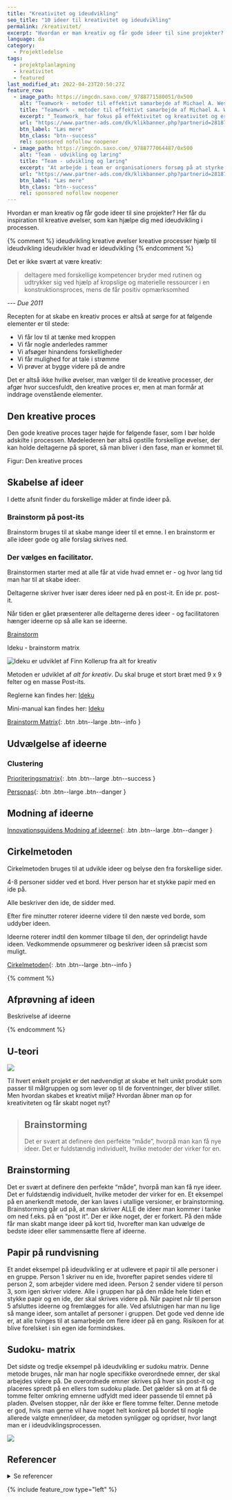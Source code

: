 ```yaml
---
title: "Kreativitet og ideudvikling"
seo_title: "10 ideer til kreativitet og ideudvikling"
permalink: /kreativitet/
excerpt: "Hvordan er man kreativ og får gode ideer til sine projekter? Her får du inspiration til kreative øvelser, som kan hjælpe dig med ideudvikling i processen."
language: da
category:
  - Projektledelse
tags:
  - projektplanlægning
  - kreativitet
  - featured
last_modified_at: 2022-04-23T20:50:27Z
feature_row:
  - image_path: https://imgcdn.saxo.com/_9788771580051/0x500
    alt: "Teamwork - metoder til effektivt samarbejde af Michael A. West"
    title: "Teamwork - metoder til effektivt samarbejde af Michael A. West"
    excerpt: "_Teamwork_ har fokus på effektivitet og kreativitet og er for alle, der på den ene eller anden måde bruger teamwork i deres dagligdag. Bogen er fyldt med praktiske eksempler og teori, der kan hjælpe et team med at opstille mål og opnå dem."
    url: "https://www.partner-ads.com/dk/klikbanner.php?partnerid=28187&bannerid=43264&htmlurl=https://www.saxo.com/dk/teamwork_michael-a-west_haeftet_9788771580051"
    btn_label: "Læs mere"
    btn_class: "btn--success"
    rel: sponsored nofollow noopener
  - image_path: https://imgcdn.saxo.com/_9788777064487/0x500
    alt: "Team - udvikling og læring"
    title: "Team - udvikling og læring"
    excerpt: "At arbejde i team er organisationers forsøg på at styrke udvikling af faglige og personlige potentialer og kompetencer. Bogens formål er at give svar på, hvordan udvikling og læring i team kan blive en succes, fx om sporten er en passende metafor til at fremme teamudvikling og læring og forståelse af samarbejde samt om team på arbejdspladsen kan skabe nye fortællinger om medarbejdernes måde at se på samarbejde og gensidig udvikling."
    url: "https://www.partner-ads.com/dk/klikbanner.php?partnerid=28187&bannerid=43264&htmlurl=https://www.saxo.com/dk/team-udvikling-og-laering_morten-bertelsen-red-reinhard-stelter-red_haeftet_9788777064487"
    btn_label: "Læs mere"
    btn_class: "btn--success"
    rel: sponsored nofollow noopener
---
```


Hvordan er man kreativ og får gode ideer til sine projekter? Her får du inspiration til kreative øvelser, som kan hjælpe dig med ideudvikling i processen.

{% comment %}
ideudvikling
kreative øvelser
kreative processer
hjælp til ideudvikling
ideudvikler
hvad er ideudvikling
{% endcomment %}

Det er ikke svært at være kreativ:

> deltagere med forskellige kompetencer bryder med rutinen og udtrykker sig ved hjælp af kropslige og materielle ressourcer i en konstruktionsproces, mens de får positiv opmærksomhed

--- <cite>Due 2011</cite>

Recepten for at skabe en kreativ proces er altså at sørge for at følgende elementer er til stede:

- Vi får lov til at tænke med kroppen
- Vi får nogle anderledes rammer
- Vi afsøger hinandens forskelligheder
- Vi får mulighed for at tale i strømme
- Vi prøver at bygge videre på de andre

Det er altså ikke hvilke øvelser, man vælger til de kreative processer, der afgør hvor succesfuldt, den kreative proces er, men at man formår at inddrage ovenstående elementer.

## Den kreative proces

Den gode kreative proces tager højde for følgende faser, som I bør holde adskilte i processen. Mødelederen bør altså opstille forskellige øvelser, der kan holde deltagerne på sporet, så man bliver i den fase, man er kommet til.

Figur: Den kreative proces

## Skabelse af ideer

I dette afsnit finder du forskellige måder at finde ideer på.

### Brainstorm på post-its

Brainstorm bruges til at skabe mange ideer til et emne. I en brainstorm er alle ideer gode og alle forslag skrives ned.

### Der vælges en facilitator.

Brainstormen starter med at alle får at vide hvad emnet er - og hvor lang tid man har til at skabe ideer.

Deltagerne skriver hver især deres ideer ned på en post-it. En ide pr. post-it.

Når tiden er gået præsenterer alle deltagerne deres ideer - og facilitatoren hænger ideerne op så alle kan se ideerne.

[Brainstorm](http://innovationsguiden.dk/brugere/ide-og-konceptudvikling/brainstorm)

Ideku - brainstorm matrix

![Ideku er udviklet af Finn Kollerup fra _alt for kreativ_](/assets/images/blog/ideku.png)

Metoden er udviklet af _alt for kreativ_. Du skal bruge et stort bræt med 9 x 9 felter og en masse Post-its.

Reglerne kan findes her: [Ideku](http://www.alt4kreativ.dk/UserFiles/file/PDF/IDEKU-instruktion_2sidet-Version01.pdf)

Mini-manual kan findes her: [Ideku](http://www.alt4kreativ.dk/UserFiles/file/PDF/Arbejdsbog_-_Ideku_proces.pdf)

[Brainstorm Matrix](http://innovationsguiden.dk/brugere/ide-og-konceptudvikling/brainstormingmatrix){: .btn .btn--large .btn--info }

## Udvælgelse af ideerne

### Clustering

[Prioriteringsmatrix](http://innovationsguiden.dk/brugere/ide-og-konceptudvikling/prioteringsmatrix){: .btn .btn--large .btn--success }

[Personas](http://innovationsguiden.dk/brugere/analyse/personas){: .btn .btn--large .btn--danger }

## Modning af ideerne

[Innovationsguidens Modning af ideerne](http://innovationsguiden.dk/brugere/ide-og-konceptudvikling/idemodning){: .btn .btn--large .btn--danger }

## Cirkelmetoden

Cirkelmetoden bruges til at udvikle ideer og belyse den fra forskellige sider.

4-8 personer sidder ved et bord. Hver person har et stykke papir med en ide på.

Alle beskriver den ide, de sidder med.

Efter fire minutter roterer ideerne videre til den næste ved borde, som uddyber ideen.

Ideerne roterer indtil den kommer tilbage til den, der oprindeligt havde ideen. Vedkommende opsummerer og beskriver ideen så præcist som muligt.

[Cirkelmetoden](http://midtlab.dk/v%C3%A6rkt%C3%B8jskassen/handlekort/cirkelmetoden){: .btn .btn--large .btn--info }

{% comment %}

## Afprøvning af ideen

Beskrivelse af ideerne

{% endcomment %}

## U-teori

![](/assets/images/u-teori.jpg)

Til hvert enkelt projekt er det nødvendigt at skabe et helt unikt produkt som passer til målgruppen og som lever op til de forventninger, der bliver stillet. Men hvordan skabes et kreativt miljø? Hvordan åbner man op for kreativiteten og får skabt noget nyt?

> ## Brainstorming
>
> Det er svært at definere den perfekte “måde”, hvorpå man kan få nye ideer. Det er fuldstændig individuelt, hvilke metoder der virker for en.

## Brainstorming

Det er svært at definere den perfekte “måde”, hvorpå man kan få nye ideer. Det er fuldstændig individuelt, hvilke metoder der virker for en. Et eksempel på en anerkendt metode, der kan laves i utallige versioner, er brainstorming. Brainstorming går ud på, at man skriver ALLE de ideer man kommer i tanke om ned f.eks. på en “post it”. Der er ikke noget, der er forkert. På den måde får man skabt mange ideer på kort tid, hvorefter man kan udvælge de bedste ideer eller sammensætte flere af ideerne.

## Papir på rundvisning

Et andet eksempel på ideudvikling er at udlevere et papir til alle personer i en gruppe. Person 1 skriver nu en ide, hvorefter papiret sendes videre til person 2, som arbejder videre med ideen. Person 2 sender videre til person 3, som igen skriver videre. Alle i gruppen har på den måde hele tiden et stykke papir og en ide, der skal skrives videre på. Når papiret når til person 5 afsluttes ideerne og fremlægges for alle. Ved afslutnigen har man nu lige så mange ideer, som antallet af personer i gruppen. Det gode ved denne ide er, at alle tvinges til at samarbejde om flere ideer på en gang. Risikoen for at blive forelsket i sin egen ide formindskes.

## Sudoku- matrix

Det sidste og tredje eksempel på ideudvikling er sudoku matrix. Denne metode bruges, når man har nogle specifikke overordnede emner, der skal arbejdes videre på. De overordnede emner skrives på hver sin post-it og placeres spredt på en ellers tom sudoku plade. Det gælder så om at få de tomme felter omkring emnerne udfyldt med ideer passende til emnet på pladen. Øvelsen stopper, når der ikke er flere tomme felter. Denne metode er god, hvis man gerne vil have noget helt konkret på bordet til nogle allerede valgte emner/ideer, da metoden synliggør og opridser, hvor langt man er i ideudviklingsprocessen.

![](/assets/images/postit.jpg)

## Referencer

<details markdown="1">
  <summary>Se referencer</summary>

Du kan finde en masse ideer til kreativitet på innovationsguiden.dk.

- Due, Brian (2011): "Kreativitetens DNA", fra www.kommunikationsforum.dk/artikler/kreativitet-ideudvikling-innovation
- Due, Brian (2010): "Bedre brainstorming", fra www.kommunikationsforum.dk/artikler/bedre-brainstorming
- Nielsen, Jan Hein (2009): Ideudvikling, Væksthus Midtjylland
</details>

{% include feature_row type="left" %}
